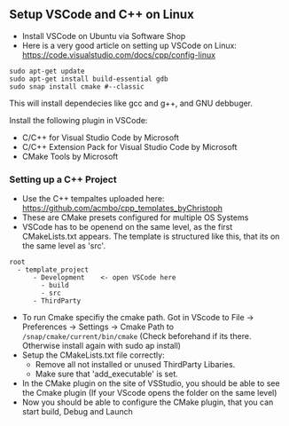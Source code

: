 ## Setup VSCode and C++ on Linux


- Install VSCode on Ubuntu via Software Shop
- Here is a very good article on setting up VSCode on Linux: https://code.visualstudio.com/docs/cpp/config-linux


```
sudo apt-get update
sudo apt-get install build-essential gdb
sudo snap install cmake #--classic
```

This will install dependecies like gcc and g++, and GNU debbuger.

Install the following plugin in VSCode:
- C/C++ for Visual Studio Code by Microsoft
- C/C++ Extension Pack for Visual Studio Code by Microsoft
- CMake Tools by Microsoft

### Setting up a C++ Project

- Use the C++ tempaltes uploaded here: https://github.com/acmbo/cpp_templates_byChristoph
- These are CMake presets configured for multiple OS Systems
- VSCode has to be openend on the same level, as the first CMakeLists.txt appears. The template is structured like this, that its on the same level as 'src'.

```
root
  - template_project
      - Development    <- open VSCode here
        - build
        - src
      - ThirdParty
```

- To run Cmake specifiy the cmake path. Got in VScode to File -> Preferences -> Settings -> Cmake Path to `/snap/cmake/current/bin/cmake` (Check beforehand if its there. Otherwise install again with sudo ap install)
- Setup the CMakeLists.txt file correctly:
  - Remove all not installed or unused ThirdParty Libaries.
  - Make sure that 'add_executable' is set.
- In the CMake plugin on the site of VSStudio, you should be able to see the Cmake plugin (If your VScode opens the folder on the same level)
- Now you should be able to configure the CMake plugin, that you can start build, Debug and Launch 
